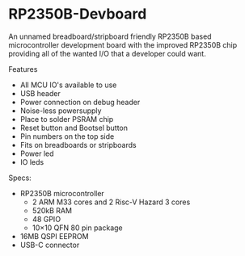 # RP2350B-Devboard
An unnamed breadboard/stripboard friendly RP2350B based microcontroller development board with the improved RP2350B chip providing all of the wanted I/O that a developer could want.

Features
* All MCU IO's available to use
* USB header
* Power connection on debug header
* Noise-less powersupply
* Place to solder PSRAM chip
* Reset button and Bootsel button
* Pin numbers on the top side
* Fits on breadboards or stripboards
* Power led
* IO leds

Specs:
* RP2350B microcontroller
  - 2 ARM M33 cores and 2 Risc-V Hazard 3 cores
  - 520kB RAM
  - 48 GPIO
  - 10×10 QFN 80 pin package
* 16MB QSPI EEPROM
* USB-C connector

